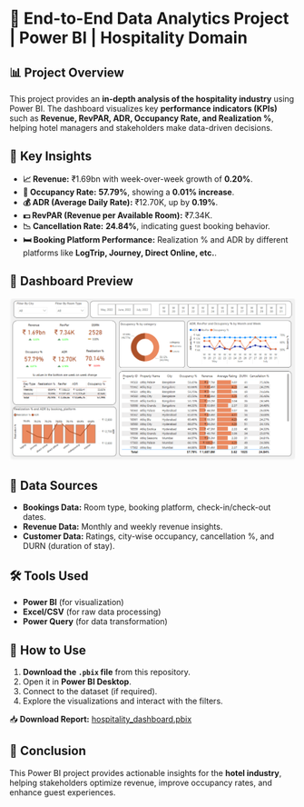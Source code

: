 # 🏨 End-to-End Data Analytics Project | Power BI | Hospitality Domain

## 📊 Project Overview
This project provides an **in-depth analysis of the hospitality industry** using Power BI. The dashboard visualizes key **performance indicators (KPIs)** such as **Revenue, RevPAR, ADR, Occupancy Rate, and Realization %**, helping hotel managers and stakeholders make data-driven decisions.

## 🎯 Key Insights
- **📈 Revenue:** ₹1.69bn with week-over-week growth of **0.20%**.
- **🏨 Occupancy Rate:** **57.79%**, showing a **0.01% increase**.
- **💰 ADR (Average Daily Rate):** ₹12.70K, up by **0.19%**.
- **💵 RevPAR (Revenue per Available Room):** ₹7.34K.
- **📉 Cancellation Rate:** **24.84%**, indicating guest booking behavior.
- **🛏️ Booking Platform Performance:** Realization % and ADR by different platforms like **LogTrip, Journey, Direct Online, etc.**.

## 📌 Dashboard Preview
![Power BI Dashboard](images/dashboard.png)

## 📂 Data Sources
- **Bookings Data:** Room type, booking platform, check-in/check-out dates.
- **Revenue Data:** Monthly and weekly revenue insights.
- **Customer Data:** Ratings, city-wise occupancy, cancellation %, and DURN (duration of stay).

## 🛠️ Tools Used
- **Power BI** (for visualization)
- **Excel/CSV** (for raw data processing)
- **Power Query** (for data transformation)

## 🚀 How to Use
1. **Download the `.pbix` file** from this repository.
2. Open it in **Power BI Desktop**.
3. Connect to the dataset (if required).
4. Explore the visualizations and interact with the filters.

📥 **Download Report:** [hospitality_dashboard.pbix](https://github.com/Soban-2004/Power-BI-Project-Hospitality-Domain/hotels.pbix)   

## 📌 Conclusion
This Power BI project provides actionable insights for the **hotel industry**, helping stakeholders optimize revenue, improve occupancy rates, and enhance guest experiences.

